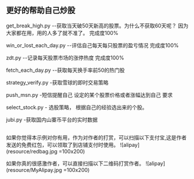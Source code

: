 ## 更好的帮助自己炒股
get_break_high.py --获取当天破50天新高的股票。为什么不获取60天呢？ 因为大家都在用，用的人多了就不准了。 完成度100%

win_or_lost_each_day.py --评估自己每天每只股票的盈亏情况 完成度100%

zdt.py --记录每天股票市场的涨停热度 完成度100%

fetch_each_day.py --获取每天换手率前50的热门股

strategy_verify.py -获取雪球的即时交易策略

push_msn.py -短信提醒自己 设定的某个股票价格或者涨幅达到自己 要求

select_stock.py - 选股策略， 根据自己的经验选出来的个股。 

jubi.py -获取国内山寨币平台的实时数据

##
如果你觉得本示例对你有用，作为对作者的打赏，可以扫描以下支付宝,这是作者发送的免费红包，可以领取了到店铺支付时使用。
![alipay](resource/redbag.jpg =100x200)

如果你真的很感激作者，可以直接扫描以下二维码打赏作者。
![alipay](resource/MyAlipay.jpg =100x200)